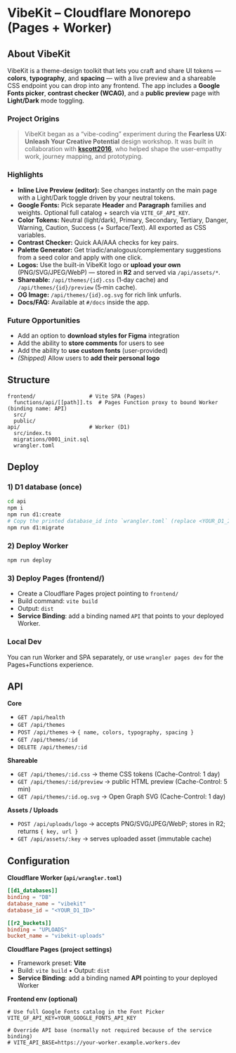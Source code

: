 # VibeKit – Cloudflare Monorepo (Pages + Worker)

## About VibeKit

VibeKit is a theme-design toolkit that lets you craft and share UI tokens — **colors**, **typography**, and **spacing** — with a live preview and a shareable CSS endpoint you can drop into any frontend. The app includes a **Google Fonts picker**, **contrast checker (WCAG)**, and a **public preview** page with **Light/Dark** mode toggling.

### Project Origins
> VibeKit began as a “vibe-coding” experiment during the **Fearless UX: Unleash Your Creative Potential** design workshop. It was built in collaboration with [**kscott2016**](https://github.com/kscott2016), who helped shape the user-empathy work, journey mapping, and prototyping.

### Highlights
- **Inline Live Preview (editor):** See changes instantly on the main page with a Light/Dark toggle driven by your neutral tokens.
- **Google Fonts:** Pick separate **Header** and **Paragraph** families and weights. Optional full catalog + search via `VITE_GF_API_KEY`.
- **Color Tokens:** Neutral (light/dark), Primary, Secondary, Tertiary, Danger, Warning, Caution, Success (+ Surface/Text). All exported as CSS variables.
- **Contrast Checker:** Quick AA/AAA checks for key pairs.
- **Palette Generator:** Get triadic/analogous/complementary suggestions from a seed color and apply with one click.
- **Logos:** Use the built-in VibeKit logo or **upload your own** (PNG/SVG/JPEG/WebP) — stored in **R2** and served via `/api/assets/*`.
- **Shareable:** `/api/themes/{id}.css` (1‑day cache) and `/api/themes/{id}/preview` (5‑min cache).
- **OG Image:** `/api/themes/{id}.og.svg` for rich link unfurls.
- **Docs/FAQ:** Available at `#/docs` inside the app.

### Future Opportunities
- Add an option to **download styles for Figma** integration
- Add the ability to **store comments** for users to see
- Add the ability to **use custom fonts** (user-provided)
- *(Shipped)* Allow users to **add their personal logo**

## Structure
```
frontend/                 # Vite SPA (Pages)
  functions/api/[[path]].ts  # Pages Function proxy to bound Worker (binding name: API)
  src/
  public/
api/                      # Worker (D1)
  src/index.ts
  migrations/0001_init.sql
  wrangler.toml
```

## Deploy

### 1) D1 database (once)
```bash
cd api
npm i
npm run d1:create
# Copy the printed database_id into `wrangler.toml` (replace <YOUR_D1_ID>)
npm run d1:migrate
```

### 2) Deploy Worker
```bash
npm run deploy
```

### 3) Deploy Pages (frontend/)
- Create a Cloudflare Pages project pointing to `frontend/`
- Build command: `vite build`
- Output: `dist`
- **Service Binding**: add a binding named `API` that points to your deployed Worker.

### Local Dev
You can run Worker and SPA separately, or use `wrangler pages dev` for the Pages+Functions experience.

## API

**Core**
- `GET /api/health`
- `GET /api/themes`
- `POST /api/themes` → `{ name, colors, typography, spacing }`
- `GET /api/themes/:id`
- `DELETE /api/themes/:id`

**Shareable**
- `GET /api/themes/:id.css` → theme CSS tokens (Cache-Control: 1 day)
- `GET /api/themes/:id/preview` → public HTML preview (Cache-Control: 5 min)
- `GET /api/themes/:id.og.svg` → Open Graph SVG (Cache-Control: 1 day)

**Assets / Uploads**
- `POST /api/uploads/logo` → accepts PNG/SVG/JPEG/WebP; stores in R2; returns `{ key, url }`
- `GET /api/assets/:key` → serves uploaded asset (immutable cache)


## Configuration

**Cloudflare Worker (`api/wrangler.toml`)**
```toml
[[d1_databases]]
binding = "DB"
database_name = "vibekit"
database_id = "<YOUR_D1_ID>"

[[r2_buckets]]
binding = "UPLOADS"
bucket_name = "vibekit-uploads"
```

**Cloudflare Pages (project settings)**
- Framework preset: **Vite**
- Build: `vite build` • Output: `dist`
- **Service Binding**: add a binding named **API** pointing to your deployed Worker

**Frontend env (optional)**
```
# Use full Google Fonts catalog in the Font Picker
VITE_GF_API_KEY=YOUR_GOOGLE_FONTS_API_KEY

# Override API base (normally not required because of the service binding)
# VITE_API_BASE=https://your-worker.example.workers.dev
```
